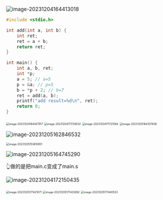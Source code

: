 ![image-20231204164413018](/Users/yuebinghui/Documents/program/github/note/images/image-20231204164413018.png)

```c++
#include <stdio.h>

int add(int a, int b) {
    int ret;
    ret = a + b;
    return ret;
}

int main() {
    int a, b, ret;
    int *p;
    a = 5; // a=5
    p = &a; // p=5
    b = *p + 2; // b=7
    ret = add(a, b);
    printf("add result=%d\n", ret);
    return 0;
}
```

<img src="/Users/yuebinghui/Documents/program/github/note/images/image-20231204164447917.png" alt="image-20231204164447917" style="zoom:50%;" />

<img src="/Users/yuebinghui/Documents/program/github/note/images/image-20231204171729032.png" alt="image-20231204171729032" style="zoom:50%;" />

<img src="/Users/yuebinghui/Documents/program/github/note/images/image-20231204171721064.png" alt="image-20231204171721064" style="zoom:50%;" />



<img src="/Users/yuebinghui/Documents/program/github/note/images/image-20231205164357638.png" alt="image-20231205164357638" style="zoom:50%;" />

![image-20231205162846532](/Users/yuebinghui/Documents/program/github/note/images/image-20231205162846532.png)

<img src="/Users/yuebinghui/Documents/program/github/note/images/image-20231205153610851.png" alt="image-20231205153610851" style="zoom:50%;" />

![image-20231205164745290](/Users/yuebinghui/Documents/program/github/note/images/image-20231205164745290.png)

👆做的是把main.c变成了main.s

![image-20231204172150435](/Users/yuebinghui/Documents/program/github/note/images/image-20231204172150435.png)

<img src="/Users/yuebinghui/Documents/program/github/note/images/image-20231205171421071.png" alt="image-20231205171421071" style="zoom:50%;" />

<img src="/Users/yuebinghui/Documents/program/github/note/images/image-20231205171433082.png" alt="image-20231205171433082" style="zoom:50%;" />

<img src="/Users/yuebinghui/Documents/program/github/note/images/image-20231205171440533.png" alt="image-20231205171440533" style="zoom:50%;" />